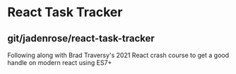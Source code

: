 # React Task Tracker
## git/jadenrose/react-task-tracker
Following along with Brad Traversy's 2021 React crash course to get a good handle on modern react using ES7+